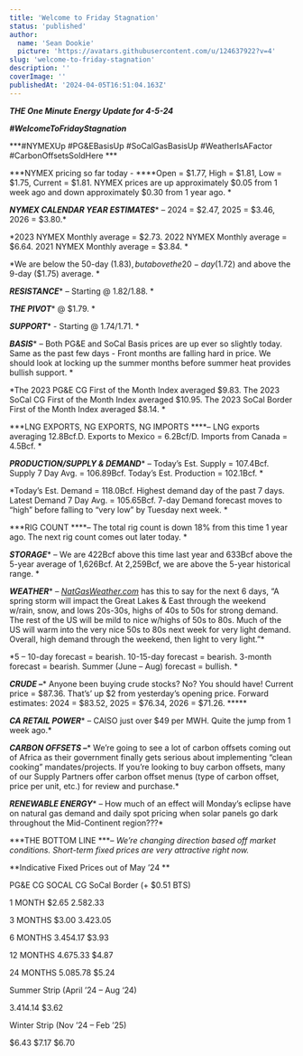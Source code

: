 ```yaml
---
title: 'Welcome to Friday Stagnation'
status: 'published'
author:
  name: 'Sean Dookie'
  picture: 'https://avatars.githubusercontent.com/u/124637922?v=4'
slug: 'welcome-to-friday-stagnation'
description: ''
coverImage: ''
publishedAt: '2024-04-05T16:51:04.163Z'
---
```


***THE One Minute Energy Update for 4-5-24***

***\#WelcomeToFridayStagnation***

***\#NYMEXUp #PG&EBasisUp #SoCalGasBasisUp #WeatherIsAFactor #CarbonOffsetsSoldHere ***

***NYMEX pricing so far today - ****Open = $1.77, High = $1.81, Low = $1.75, Current = $1.81. NYMEX prices are up approximately $0.05 from 1 week ago and down approximately $0.30 from 1 year ago. *

***NYMEX CALENDAR YEAR ESTIMATES**** – 2024 = $2.47, 2025 = $3.46, 2026 = $3.80.*

*2023 NYMEX Monthly average = $2.73. 2022 NYMEX Monthly average = $6.64. 2021 NYMEX Monthly average = $3.84. *

*We are below the 50-day ($1.83), but above the 20-day ($1.72) and above the 9-day ($1.75) average. *

***RESISTANCE**** – Starting @ $1.82/$1.88. *

***THE PIVOT**** @ $1.79. *

***SUPPORT**** - Starting @ $1.74/$1.71. *

***BASIS**** – Both PG&E and SoCal Basis prices are up ever so slightly today. Same as the past few days - Front months are falling hard in price. We should look at locking up the summer months before summer heat provides bullish support. *

*The 2023 PG&E CG First of the Month Index averaged $9.83. The 2023 SoCal CG First of the Month Index averaged $10.95. The 2023 SoCal Border First of the Month Index averaged $8.14. *

***LNG EXPORTS, NG EXPORTS, NG IMPORTS ****– LNG exports averaging 12.8Bcf.D. Exports to Mexico = 6.2Bcf/D. Imports from Canada = 4.5Bcf. *

***PRODUCTION/SUPPLY & DEMAND**** – Today’s Est. Supply = 107.4Bcf. Supply 7 Day Avg. = 106.89Bcf. Today’s Est. Production = 102.1Bcf. *

*Today’s Est. Demand = 118.0Bcf. Highest demand day of the past 7 days. Latest Demand 7 Day Avg. = 105.65Bcf. 7-day Demand forecast moves to “high” before falling to “very low” by Tuesday next week. *

***RIG COUNT ****– The total rig count is down 18% from this time 1 year ago. The next rig count comes out later today. *

***STORAGE**** – We are 422Bcf above this time last year and 633Bcf above the 5-year average of 1,626Bcf. At 2,259Bcf, we are above the 5-year historical range. *

***WEATHER**** – *[*NatGasWeather.com*](http://NatGasWeather.com)* has this to say for the next 6 days, “A spring storm will impact the Great Lakes & East through the weekend w/rain, snow, and lows 20s-30s, highs of 40s to 50s for strong demand. The rest of the US will be mild to nice w/highs of 50s to 80s. Much of the US will warm into the very nice 50s to 80s next week for very light demand. Overall, high demand through the weekend, then light to very light.”*

*5 – 10-day forecast = bearish. 10-15-day forecast = bearish. 3-month forecast = bearish. Summer (June – Aug) forecast = bullish. *

***CRUDE –**** Anyone been buying crude stocks? No? You should have! Current price = $87.36. That’s’ up $2 from yesterday’s opening price. Forward estimates: 2024 = $83.52, 2025 = $76.34, 2026 = $71.26. *****

***CA RETAIL POWER**** – CAISO just over $49 per MWH. Quite the jump from 1 week ago.*

***CARBON OFFSETS –**** We’re going to see a lot of carbon offsets coming out of Africa as their government finally gets serious about implementing “clean cooking” mandates/projects. If you’re looking to buy carbon offsets, many of our Supply Partners offer carbon offset menus (type of carbon offset, price per unit, etc.) for review and purchase.*

***RENEWABLE ENERGY**** – How much of an effect will Monday’s eclipse have on natural gas demand and daily spot pricing when solar panels go dark throughout the Mid-Continent region???*

***THE BOTTOM LINE ****– We’re changing direction based off market conditions. Short-term fixed prices are very attractive right now.*

**Indicative Fixed Prices out of May ’24 **

PG&E CG SOCAL CG SoCal Border (+ $0.51 BTS)

1 MONTH $2.65 $2.58 $2.33

3 MONTHS $3.00 $3.42 $3.05

6 MONTHS $3.45 $4.17 $3.93

12 MONTHS $4.67 $5.33 $4.87

24 MONTHS $5.08 $5.78 $5.24

Summer Strip (April ’24 – Aug ‘24)

$3.41 $4.14 $3.62

Winter Strip (Nov ’24 – Feb ’25)

$6.43 $7.17 $6.70

